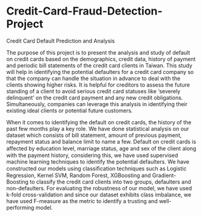 # Credit-Card-Fraud-Detection-Project


Credit Card Default Prediction and Analysis


The purpose of this project is to present the analysis and study of default on credit cards based on the demographics, credit data, history of payment and periodic bill statements of the credit card clients in Taiwan. This study will help in identifying the potential defaulters for a credit card company so that the company can handle the situation in advance to deal with the clients showing higher risks. It is helpful for creditors to assess the future standing of a client to avoid serious credit card statuses like ‘severely delinquent’ on the credit card payment and any new credit obligations. Simultaneously, companies can leverage this analysis in identifying their existing ideal clients or potential future customers. 

When it comes to identifying the default on credit cards, the history of the past few months play a key role. We have done statistical analysis on our dataset which consists of bill statement, amount of previous payment, repayment status and balance limit to name a few. Default on credit cards is aﬀected by education level, marriage status, age and sex of the client along with the payment history, considering this, we have used supervised machine learning techniques to identify the potential defaulters. We have constructed our models using classiﬁcation techniques such as Logistic Regression, Kernel SVM, Random Forest, XGBoosting and Gradient-Boosting to classify the credit card clients into two groups, defaulters and non-defaulters. For evaluating the robustness of our model, we have used k-fold cross-validation and since our dataset exhibits class imbalance, we have used F-measure as the metric to identify a trusting and well-performing model.

